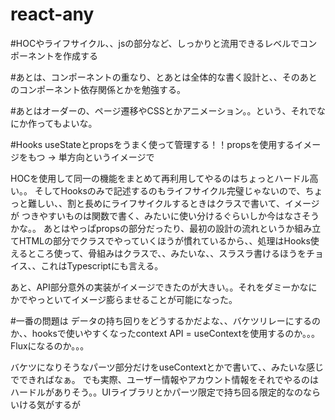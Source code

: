 # react-any

#HOCやライフサイクル、、jsの部分など、しっかりと流用できるレベルでコンポーネントを作成する

#あとは、コンポーネントの重なり、とあとは全体的な書く設計と、、そのあとのコンポーネント依存関係とかを勉強する。

#あとはオーダーの、ページ遷移やCSSとかアニメーション。。という、それでなにか作ってもよいな。

#Hooks useStateとpropsをうまく使って管理する！！propsを使用するイメージをもつ -> 単方向というイメージで

HOCを使用して同一の機能をまとめて再利用してやるのはちょっとハードル高い。。
そしてHooksのみで記述するのもライフサイクル完璧じゃないので、ちょっと難しい、、割と長めにライフサイクルするときはクラスで書いて、イメージが
つきやすいものは関数で書く、みたいに使い分けるぐらいしか今はなさそうかな。。
あとはやっぱpropsの部分だったり、最初の設計の流れというか組み立てHTMLの部分でクラスでやっていくほうが慣れているから、、処理はHooks使えるところ使って、骨組みはクラスで、、みたいな、、スラスラ書けるほうをチョイス、、これはTypescriptにも言える。

あと、API部分意外の実装がイメージできたのが大きい。。それをダミーかなにかでやっといてイメージ膨らませることが可能になった。

#一番の問題は
データの持ち回りをどうするかだよな、、バケツリレーにするのか、、hooksで使いやすくなったcontext API = useContextを使用するのか。。。
Fluxになるのか。。。

バケツになりそうなパーツ部分だけをuseContextとかで書いて、、みたいな感じでできればなぁ。
でも実際、ユーザー情報やアカウント情報をそれでやるのはハードルがありそう。。UIライブラリとかパーツ限定で持ち回る限定的なのならいける気がするが
